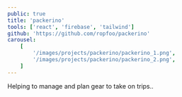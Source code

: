 ```yaml
---
public: true
title: 'packerino'
tools: ['react', 'firebase', 'tailwind']
github: 'https://github.com/ropfoo/packerino'
carousel:
    [
        '/images/projects/packerino/packerino_1.png',
        '/images/projects/packerino/packerino_2.png',
    ]
---
```


Helping to manage and plan gear to take on trips..
